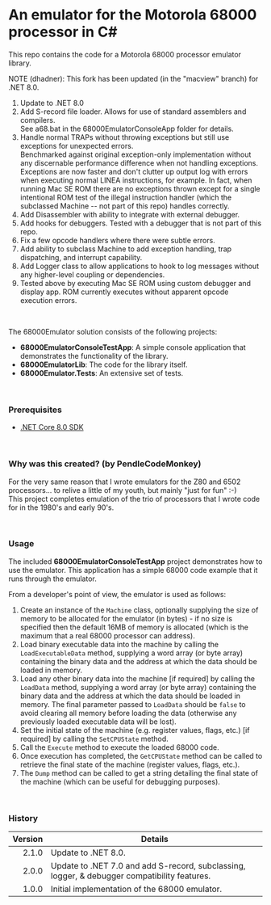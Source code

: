 # An emulator for the Motorola 68000 processor in C# #

This repo contains the code for a Motorola 68000 processor emulator library.

NOTE (dhadner): This fork has been updated (in the "macview" branch) for .NET 8.0.

1. Update to .NET 8.0
2. Add S-record file loader.  Allows for use of standard assemblers and compilers.  
   See a68.bat in the 68000EmulatorConsoleApp folder for details.
3. Handle normal TRAPs without throwing exceptions but still use exceptions for unexpected errors.  
   Benchmarked against original exception-only implementation without any discernable performance 
   difference when not handling exceptions.  Exceptions are now faster and don't clutter up output
   log with errors when executing normal LINEA instructions, for example.  In fact, when running 
   Mac SE ROM there are no exceptions thrown except for a single intentional ROM test of the illegal 
   instruction handler (which the subclassed Machine -- not part of this repo) handles correctly.
4. Add Disassembler with ability to integrate with external debugger.
5. Add hooks for debuggers.  Tested with a debugger that is not part of this repo.
6. Fix a few opcode handlers where there were subtle errors.
7. Add ability to subclass Machine to add exception handling, trap dispatching, and interrupt capability.
8. Add Logger class to allow applications to hook to log messages without any higher-level coupling or dependencies.
9. Tested above by executing Mac SE ROM using custom debugger and display app.  ROM currently executes without 
   apparent opcode execution errors.

<br>

The 68000Emulator solution consists of the following projects:

- **68000EmulatorConsoleTestApp**: A simple console application that demonstrates the functionality of the library.
- **68000EmulatorLib**: The code for the library itself.
- **68000Emulator.Tests**: An extensive set of tests.

<br>

### Prerequisites

- [.NET Core 8.0 SDK](https://www.microsoft.com/net/download/core)
  
<br>

### Why was this created? (by PendleCodeMonkey)

For the very same reason that I wrote emulators for the Z80 and 6502 processors... to relive a little of my youth, but mainly "just for fun" :-)  
This project completes emulation of the trio of processors that I wrote code for in the 1980's and early 90's.
  
<br>

### Usage

The included **68000EmulatorConsoleTestApp** project demonstrates how to use the emulator. This application has a simple 68000 code example that it runs through the emulator.

From a developer's point of view, the emulator is used as follows:
1. Create an instance of the `Machine` class, optionally supplying the size of memory to be allocated for the emulator (in bytes) - if no size is specified then the default 16MB of memory is allocated (which is the maximum that a real 68000 processor can address).
2. Load binary executable data into the machine by calling the `LoadExecutableData` method, supplying a word array (or byte array) containing the binary data and the address at which the data should be loaded in memory.
3. Load any other binary data into the machine [if required] by calling the `LoadData` method, supplying a word array (or byte array) containing the binary data and the address at which the data should be loaded in memory. The final parameter passed to `LoadData` should be `false` to avoid clearing all memory before loading the data (otherwise any previously loaded executable data will be lost).
4. Set the initial state of the machine (e.g. register values, flags, etc.) [if required] by calling the `SetCPUState` method.
5. Call the `Execute` method to execute the loaded 68000 code.
6. Once execution has completed, the `GetCPUState` method can be called to retrieve the final state of the machine (register values, flags, etc.).
7. The `Dump` method can be called to get a string detailing the final state of the machine (which can be useful for debugging purposes).

<br>

### History

| Version | Details
|---:| ---
| 2.1.0 | Update to .NET 8.0. 
| 2.0.0 | Update to .NET 7.0 and add S-record, subclassing, logger, & debugger compatibility features. 
| 1.0.0 | Initial implementation of the 68000 emulator.

